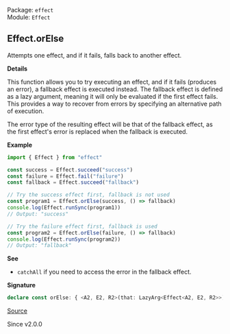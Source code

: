 Package: `effect`<br />
Module: `Effect`<br />

## Effect.orElse

Attempts one effect, and if it fails, falls back to another effect.

**Details**

This function allows you to try executing an effect, and if it fails
(produces an error), a fallback effect is executed instead. The fallback
effect is defined as a lazy argument, meaning it will only be evaluated if
the first effect fails. This provides a way to recover from errors by
specifying an alternative path of execution.

The error type of the resulting effect will be that of the fallback effect,
as the first effect's error is replaced when the fallback is executed.

**Example**

```ts
import { Effect } from "effect"

const success = Effect.succeed("success")
const failure = Effect.fail("failure")
const fallback = Effect.succeed("fallback")

// Try the success effect first, fallback is not used
const program1 = Effect.orElse(success, () => fallback)
console.log(Effect.runSync(program1))
// Output: "success"

// Try the failure effect first, fallback is used
const program2 = Effect.orElse(failure, () => fallback)
console.log(Effect.runSync(program2))
// Output: "fallback"
```

**See**

- `catchAll` if you need to access the error in the fallback effect.

**Signature**

```ts
declare const orElse: { <A2, E2, R2>(that: LazyArg<Effect<A2, E2, R2>>): <A, E, R>(self: Effect<A, E, R>) => Effect<A2 | A, E2, R2 | R>; <A, E, R, A2, E2, R2>(self: Effect<A, E, R>, that: LazyArg<Effect<A2, E2, R2>>): Effect<A2 | A, E2, R2 | R>; }
```

[Source](https://github.com/Effect-TS/effect/tree/main/packages/effect/src/Effect.ts#L11354)

Since v2.0.0
